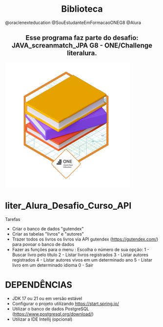 
<h1 align="center"> Biblioteca </h1>

@oraclenexteducation 
@SouEstudanteEmFormacaoONEG8 
@Alura 


<h2 align= "center"> Esse programa faz parte do desafio: JAVA_screanmatch_JPA G8 - ONE/Challenge literalura.</h2>


<img src="https://github.com/terezafcsousa2/liter_Alura_Desafio_Curso_API/blob/main/assets/badge_desafio_literalura.png" alt= "Badge">


# liter_Alura_Desafio_Curso_API

Tarefas
* Criar o banco de dados "gutendex"
* Criar as tabelas "livros" e "autores"
* Trazer todos os livros os livros via API gutendex (https://gutendex.com/) para povoar o banco de dados
* Fazer as funções para o menu :
  Escolha o número de sua opção:
                    1 - Buscar livro pelo título
                    2 - Listar livros registrados
                    3 - Listar autores registrados
                    4 - Listar autores vivos em um determinado ano
                    5 - Listar livro em um determinado idioma
                    0 - Sair
# DEPENDÊNCIAS
* JDK 17 ou 21 ou em versão estável
* Configurar o projeto utilizando https://start.spring.io/
* Utilizar o banco de dados PostgreSQL (https://www.postgresql.org/download/)
* Utilizar a IDE Intellij (opcional)
